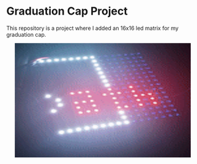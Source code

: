 # Graduation Cap Project
This repository is a project where I added an 16x16 led matrix for my graduation cap.


<p align="center">
  <img width="460" height="300" src="references/demos/demo_gif.gif">
</p>

